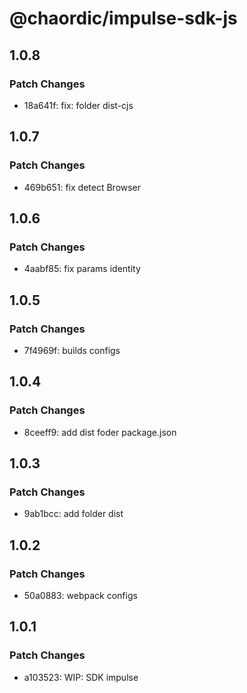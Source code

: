 # @chaordic/impulse-sdk-js

## 1.0.8

### Patch Changes

- 18a641f: fix: folder dist-cjs

## 1.0.7

### Patch Changes

- 469b651: fix detect Browser

## 1.0.6

### Patch Changes

- 4aabf85: fix params identity

## 1.0.5

### Patch Changes

- 7f4969f: builds configs

## 1.0.4

### Patch Changes

- 8ceeff9: add dist foder package.json

## 1.0.3

### Patch Changes

- 9ab1bcc: add folder dist

## 1.0.2

### Patch Changes

- 50a0883: webpack configs

## 1.0.1

### Patch Changes

- a103523: WIP: SDK impulse
